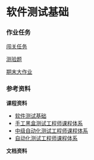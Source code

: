 # 软件测试基础

### 作业任务

[闯关任务](./papers/task.md)

[测验题](papers/test.md)

[期末大作业](papers/enjoyTest.md)

### 参考资料

**课程资料**

- [软件测试基础](http://www.edu2act.cn/course/ruan-jian-ce-shi-ji-chu/rjcsfzs/?fromsystem=ruan-jian-ce-shi-gong-cheng-shi)
- [手工黑盒测试工程师课程体系](http://edu.51cto.com/topic/1025.html)
- [中级自动化测试工程师课程体系](http://edu.51cto.com/topic/1070.html)
- [自动化测试工程师课程体系](http://edu.51cto.com/topic/1024.html)

**文档资料**

